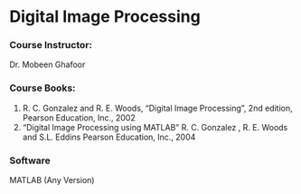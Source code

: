 
 # Digital Image Processing

### Course Instructor: 
   Dr. Mobeen Ghafoor 

### Course Books:
  1. R. C. Gonzalez and R. E. Woods, “Digital Image Processing”, 2nd edition, Pearson Education, Inc., 2002
  2. “Digital Image Processing using MATLAB” R. C. Gonzalez , R. E. Woods and S.L. Eddins Pearson Education, Inc., 2004

### Software
   MATLAB (Any Version)
